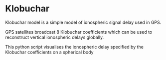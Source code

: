 # Klobuchar
Klobuchar model is a simple model of ionospheric signal delay used in GPS.

GPS satellites broadcast 8 Klobuchar coefficients which can be used to reconstruct vertical ionospheric delays globally.

This python script visualises the ionospheric delay specified by the Klobuchar coefficients on a spherical body
